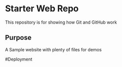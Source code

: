 # Starter Web Repo

This repository is for showing how Git and GitHub work

## Purpose

A Sample website with plenty of files for demos

#Deployment
